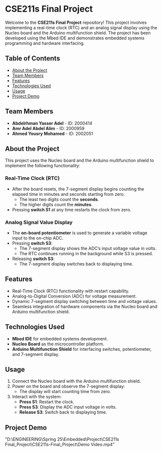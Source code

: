 # CSE211s Final Project

Welcome to the **CSE211s Final Project** repository! This project involves implementing a real-time clock (RTC) and an analog signal display using the Nucleo board and the Arduino multifunction shield. The project has been developed using the Mbed IDE and demonstrates embedded systems programming and hardware interfacing.

## Table of Contents

- [About the Project](#about-the-project)
- [Team Members](#team-members)
- [Features](#features)
- [Technologies Used](#technologies-used)
- [Usage](#usage)
- [Project Demo](#project-demo)

## Team Members

- **Abdelrhman Yasser Adel** - ID: 2000414
- **Amr Adel Abdel Alim** - ID: 2000959
- **Ahmed Yousry Mohamed** - ID: 2002051

## About the Project

This project uses the Nucleo board and the Arduino multifunction shield to implement the following functionality:

### Real-Time Clock (RTC)

- After the board resets, the 7-segment display begins counting the elapsed time in minutes and seconds starting from zero.
  - The least two digits count the **seconds**.
  - The higher digits count the **minutes**.
- Pressing **switch S1** at any time restarts the clock from zero.

### Analog Signal Value Display

- The **on-board potentiometer** is used to generate a variable voltage input to the on-chip ADC.
- Pressing **switch S3**:
  - The 7-segment display shows the ADC’s input voltage value in volts.
  - The RTC continues running in the background while S3 is pressed.
- Releasing **switch S3**:
  - The 7-segment display switches back to displaying time.

## Features

- Real-Time Clock (RTC) functionality with restart capability.
- Analog-to-Digital Conversion (ADC) for voltage measurement.
- Dynamic 7-segment display switching between time and voltage values.
- Seamless integration of hardware components via the Nucleo board and Arduino multifunction shield.

## Technologies Used

- **Mbed IDE** for embedded systems development.
- **Nucleo Board** as the microcontroller platform.
- **Arduino Multifunction Shield** for interfacing switches, potentiometer, and 7-segment display.

## Usage

1. Connect the Nucleo board with the Arduino multifunction shield.
2. Power on the board and observe the 7-segment display:
   - The display will start counting time from zero.
3. Interact with the system:
   - **Press S1**: Restart the clock.
   - **Press S3**: Display the ADC input voltage in volts.
   - **Release S3**: Switch back to displaying time.

## Project Demo
"D:\ENGINEERING\Spring 25\Embedded\Project\CSE211s Final_Project\CSE211s-Final_Project\Demo Video.mp4"

